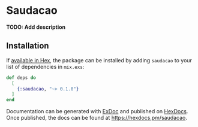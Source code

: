 # Saudacao

**TODO: Add description**

## Installation

If [available in Hex](https://hex.pm/docs/publish), the package can be installed
by adding `saudacao` to your list of dependencies in `mix.exs`:

```elixir
def deps do
  [
    {:saudacao, "~> 0.1.0"}
  ]
end
```

Documentation can be generated with [ExDoc](https://github.com/elixir-lang/ex_doc)
and published on [HexDocs](https://hexdocs.pm). Once published, the docs can
be found at <https://hexdocs.pm/saudacao>.

